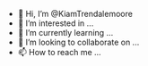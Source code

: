 - 👋 Hi, I’m @KiamTrendalemoore
- 👀 I’m interested in ...
- 🌱 I’m currently learning ...
- 💞️ I’m looking to collaborate on ...
- 📫 How to reach me ...

<!---
KiamTrendalemoore/KiamTrendalemoore is a ✨ special ✨ repository because its `README.md` (this file) appears on your GitHub profile.
You can click the Preview link to take a look at your changes.
--->
